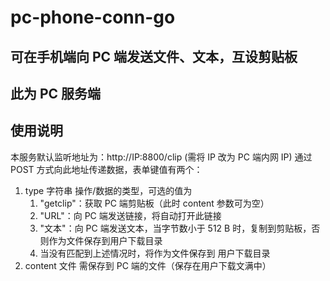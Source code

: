 # pc-phone-conn-go

## 可在手机端向 PC 端发送文件、文本，互设剪贴板

## 此为 PC 服务端

## 使用说明

本服务默认监听地址为：http://IP:8800/clip (需将 IP 改为 PC 端内网 IP)
通过 POST 方式向此地址传递数据，表单键值有两个：

1. type 字符串 操作/数据的类型，可选的值为
    1. "getclip"：获取 PC 端剪贴板（此时 content 参数可为空）
    2. "URL"：向 PC 端发送链接，将自动打开此链接
    3. "文本"：向 PC 端发送文本，当字节数小于 512 B 时，复制到剪贴板，否则作为文件保存到用户下载目录
    4. 当没有匹配到上述情况时，将作为文件保存到 用户下载目录
2. content 文件 需保存到 PC 端的文件（保存在用户下载文满中）
